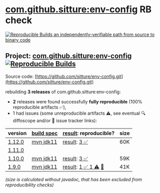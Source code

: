 [com.github.sitture:env-config](https://central.sonatype.com/artifact/com.github.sitture/env-config/versions) RB check
=======

[![Reproducible Builds](https://reproducible-builds.org/images/logos/rb.svg) an independently-verifiable path from source to binary code](https://reproducible-builds.org/)

## Project: [com.github.sitture:env-config](https://central.sonatype.com/artifact/com.github.sitture/env-config/versions) [![Reproducible Builds](https://img.shields.io/endpoint?url=https://raw.githubusercontent.com/jvm-repo-rebuild/reproducible-central/master/content/com/github/sitture/env-config/badge.json)](https://github.com/jvm-repo-rebuild/reproducible-central/blob/master/content/com/github/sitture/env-config/README.md)

Source code: [https://github.com/sitture/env-config.git](https://github.com/sitture/env-config.git)

rebuilding **3 releases** of com.github.sitture:env-config:
- **2** releases were found successfully **fully reproducible** (100% reproducible artifacts :white_check_mark:),
- 1 had issues (some unreproducible artifacts :warning:, see eventual :mag: diffoscope and/or :memo: issue tracker links):

| version | [build spec](/BUILDSPEC.md) | [result](https://reproducible-builds.org/docs/jvm/): reproducible? | size |
| -- | --------- | ------ | -- |
| [1.12.0](https://central.sonatype.com/artifact/com.github.sitture/env-config/1.12.0/pom) | [mvn jdk11](env-config-1.12.0.buildspec) | [result](env-config-1.12.0.buildinfo): [3 :white_check_mark: ](env-config-1.12.0.buildcompare) | 60K |
| [1.11.0](https://central.sonatype.com/artifact/com.github.sitture/env-config/1.11.0/pom) | | | |
| [1.10.0](https://central.sonatype.com/artifact/com.github.sitture/env-config/1.10.0/pom) | [mvn jdk11](env-config-1.10.0.buildspec) | [result](env-config-1.10.0.buildinfo): [3 :white_check_mark: ](env-config-1.10.0.buildcompare) | 59K |
| [1.9.0](https://central.sonatype.com/artifact/com.github.sitture/env-config/1.9.0/pom) | [mvn jdk11](env-config-1.9.0.buildspec) | [result](env-config-1.9.0.buildinfo): [1 :white_check_mark:  1 :warning:](env-config-1.9.0.buildcompare) [:memo:](https://github.com/sitture/env-config/pull/226) | 41K |

<i>(size is calculated without javadoc, that has been excluded from reproducibility checks)</i>
